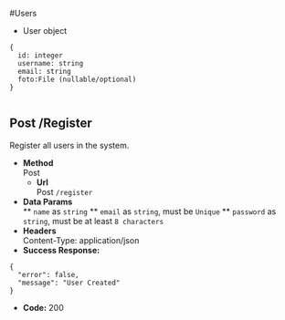#Users
* User object
```
{
  id: integer
  username: string
  email: string
  foto:File (nullable/optional)
}


```

**Post /Register**
----
  Register all users in the system.
* **Method**  
  Post
  * **Url**  
  Post
  ```/register```
* **Data Params**  
 ** ```name``` as ```string```
 ** ```email``` as  ```string```, must be  ```Unique```
 ** ```password``` as ```string```, must be at least ```8 characters```
* **Headers**  
  Content-Type: application/json  
* **Success Response:**  
```
{
  "error": false,
  "message": "User Created"
}
```
* **Code:** 200  


